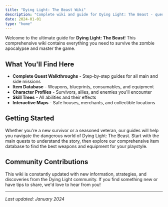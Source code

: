 ```yaml
---
title: "Dying Light: The Beast Wiki"
description: "Complete wiki and guide for Dying Light: The Beast - quests, items, characters, skills, and maps"
date: 2024-01-01
type: "home"
---
```


Welcome to the ultimate guide for **Dying Light: The Beast**! This comprehensive wiki contains everything you need to survive the zombie apocalypse and master the game.

## What You'll Find Here

- **Complete Quest Walkthroughs** - Step-by-step guides for all main and side missions
- **Item Database** - Weapons, blueprints, consumables, and equipment
- **Character Profiles** - Survivors, allies, and enemies you'll encounter
- **Skill Trees** - All abilities and their effects
- **Interactive Maps** - Safe houses, merchants, and collectible locations

## Getting Started

Whether you're a new survivor or a seasoned veteran, our guides will help you navigate the dangerous world of Dying Light: The Beast. Start with the main quests to understand the story, then explore our comprehensive item database to find the best weapons and equipment for your playstyle.

## Community Contributions

This wiki is constantly updated with new information, strategies, and discoveries from the Dying Light community. If you find something new or have tips to share, we'd love to hear from you!

---

*Last updated: January 2024*
